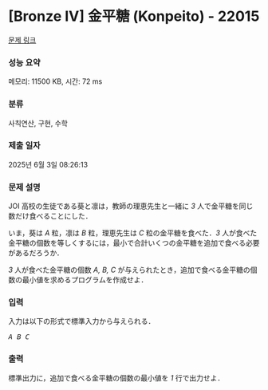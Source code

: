 # [Bronze IV] 金平糖 (Konpeito) - 22015 

[문제 링크](https://www.acmicpc.net/problem/22015) 

### 성능 요약

메모리: 11500 KB, 시간: 72 ms

### 분류

사칙연산, 구현, 수학

### 제출 일자

2025년 6월 3일 08:26:13

### 문제 설명

<p>JOI 高校の生徒である葵と凛は，教師の理恵先生と一緒に <var>3</var> 人で金平糖を同じ数だけ食べることにした．</p>

<p>いま，葵は <var>A</var> 粒，凛は <var>B</var> 粒，理恵先生は <var>C</var> 粒の金平糖を食べた．<var>3</var> 人が食べた金平糖の個数を等しくするには，最小で合計いくつの金平糖を追加で食べる必要があるだろうか．</p>

<p><var>3</var> 人が食べた金平糖の個数 <var>A, B, C</var> が与えられたとき，追加で食べる金平糖の個数の最小値を求めるプログラムを作成せよ．</p>

### 입력 

 <p>入力は以下の形式で標準入力から与えられる．</p>

<pre><var>A</var> <var>B</var> <var>C</var></pre>

### 출력 

 <p>標準出力に，追加で食べる金平糖の個数の最小値を <var>1</var> 行で出力せよ．</p>

